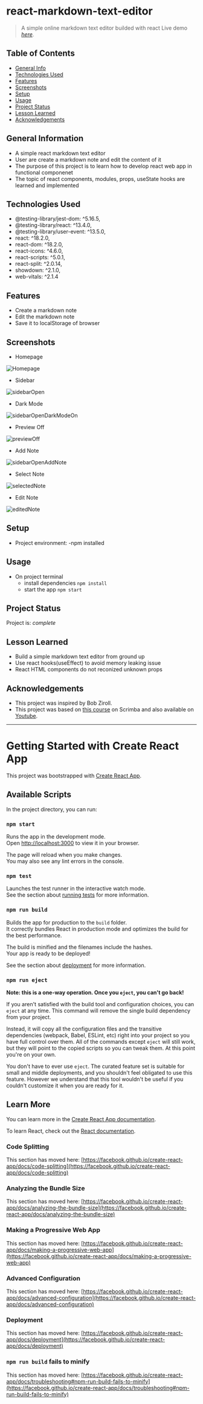 # react-markdown-text-editor
> A simple online markdown text editor builded with react 
> Live demo [_here_](https://keith-liew.github.io/react-markdown-text-editor). 


## Table of Contents
* [General Info](#general-information)
* [Technologies Used](#technologies-used)
* [Features](#features)
* [Screenshots](#screenshots)
* [Setup](#setup)
* [Usage](#usage)
* [Project Status](#project-status)
* [Lesson Learned](#lesson-learned)
* [Acknowledgements](#acknowledgements)


## General Information
- A simple react markdown text editor
- User are create a markdown note and edit the content of it
- The purpose of this project is to learn how to develop react web app in functional componenet
- The topic of react components, modules, props, useState hooks are learned and implemented


## Technologies Used
- @testing-library/jest-dom: ^5.16.5,
- @testing-library/react: ^13.4.0,
- @testing-library/user-event: ^13.5.0,
- react: ^18.2.0,
- react-dom: ^18.2.0,
- react-icons: ^4.6.0,
- react-scripts: ^5.0.1,
- react-split: ^2.0.14,
- showdown: ^2.1.0,
- web-vitals: ^2.1.4


## Features
- Create a markdown note
- Edit the markdown note
- Save it to localStorage of browser


## Screenshots
- Homepage

![Homepage](/public/images/homepage.PNG)

- Sidebar

![sidebarOpen](/public/images/sidebarOpen.PNG)

- Dark Mode

![sidebarOpenDarkModeOn](/public/images/sidebarOpenDarkModeOn.PNG)

- Preview Off

![previewOff](/public/images/previewOff.PNG)


- Add Note

![sidebarOpenAddNote](/public/images/sidebarOpenAddNote.PNG)

- Select Note

![selectedNote](/public/images/selectedNote.PNG)

- Edit Note

![editedNote](/public/images/editedNote.PNG)


## Setup
- Project environment:
    -npm installed


## Usage
- On project terminal
    - install dependencies `npm install`
    - start the app `npm start`


## Project Status
Project is: _complete_


## Lesson Learned
- Build a simple markdown text editor from ground up
- Use react hooks(useEffect) to avoid memory leaking issue
- React HTML components do not reconized unknown props

## Acknowledgements
- This project was inspired by Bob Ziroll.
- This project was based on [this course](https://scrimba.com/learn/learnreact) on Scrimba and also available on [Youtube](https://www.youtube.com/watch?v=bMknfKXIFA8).


---
# Getting Started with Create React App

This project was bootstrapped with [Create React App](https://github.com/facebook/create-react-app).

## Available Scripts

In the project directory, you can run:

### `npm start`

Runs the app in the development mode.\
Open [http://localhost:3000](http://localhost:3000) to view it in your browser.

The page will reload when you make changes.\
You may also see any lint errors in the console.

### `npm test`

Launches the test runner in the interactive watch mode.\
See the section about [running tests](https://facebook.github.io/create-react-app/docs/running-tests) for more information.

### `npm run build`

Builds the app for production to the `build` folder.\
It correctly bundles React in production mode and optimizes the build for the best performance.

The build is minified and the filenames include the hashes.\
Your app is ready to be deployed!

See the section about [deployment](https://facebook.github.io/create-react-app/docs/deployment) for more information.

### `npm run eject`

**Note: this is a one-way operation. Once you `eject`, you can't go back!**

If you aren't satisfied with the build tool and configuration choices, you can `eject` at any time. This command will remove the single build dependency from your project.

Instead, it will copy all the configuration files and the transitive dependencies (webpack, Babel, ESLint, etc) right into your project so you have full control over them. All of the commands except `eject` will still work, but they will point to the copied scripts so you can tweak them. At this point you're on your own.

You don't have to ever use `eject`. The curated feature set is suitable for small and middle deployments, and you shouldn't feel obligated to use this feature. However we understand that this tool wouldn't be useful if you couldn't customize it when you are ready for it.

## Learn More

You can learn more in the [Create React App documentation](https://facebook.github.io/create-react-app/docs/getting-started).

To learn React, check out the [React documentation](https://reactjs.org/).

### Code Splitting

This section has moved here: [https://facebook.github.io/create-react-app/docs/code-splitting](https://facebook.github.io/create-react-app/docs/code-splitting)

### Analyzing the Bundle Size

This section has moved here: [https://facebook.github.io/create-react-app/docs/analyzing-the-bundle-size](https://facebook.github.io/create-react-app/docs/analyzing-the-bundle-size)

### Making a Progressive Web App

This section has moved here: [https://facebook.github.io/create-react-app/docs/making-a-progressive-web-app](https://facebook.github.io/create-react-app/docs/making-a-progressive-web-app)

### Advanced Configuration

This section has moved here: [https://facebook.github.io/create-react-app/docs/advanced-configuration](https://facebook.github.io/create-react-app/docs/advanced-configuration)

### Deployment

This section has moved here: [https://facebook.github.io/create-react-app/docs/deployment](https://facebook.github.io/create-react-app/docs/deployment)

### `npm run build` fails to minify

This section has moved here: [https://facebook.github.io/create-react-app/docs/troubleshooting#npm-run-build-fails-to-minify](https://facebook.github.io/create-react-app/docs/troubleshooting#npm-run-build-fails-to-minify)
